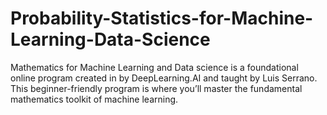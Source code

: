 # Probability-Statistics-for-Machine-Learning-Data-Science
Mathematics for Machine Learning and Data science is a foundational online program created in by DeepLearning.AI and taught by Luis Serrano. This beginner-friendly program is where you’ll master the fundamental mathematics toolkit of machine learning.
